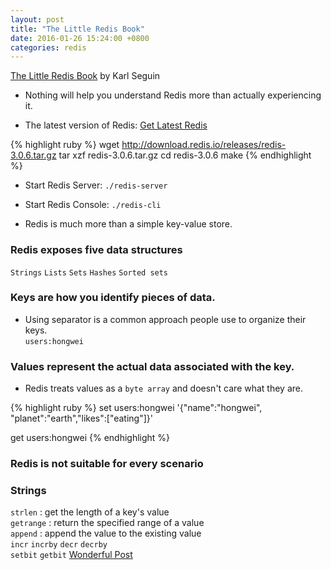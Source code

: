 ```yaml
---
layout: post
title: "The Little Redis Book"
date: 2016-01-26 15:24:00 +0800
categories: redis
---
```


[The Little Redis Book](http://openmymind.net/redis.pdf) by Karl Seguin

* Nothing will help you understand Redis more than actually experiencing it.

* The latest version of Redis: [Get Latest Redis](http://redis.io/download)

{% highlight ruby %}
wget http://download.redis.io/releases/redis-3.0.6.tar.gz
tar xzf redis-3.0.6.tar.gz
cd redis-3.0.6
make
{% endhighlight %}

* Start Redis Server:  `./redis-server`
* Start Redis Console: `./redis-cli`

* Redis is much more than a simple key-value store.

### Redis exposes five data structures
`Strings` `Lists` `Sets` `Hashes` `Sorted sets`

### Keys are how you identify pieces of data.
* Using separator is a common approach people use to organize their keys.<br>
`users:hongwei`

### Values represent the actual data associated with the key.
* Redis treats values as a `byte array` and doesn't care what they are.

{% highlight ruby %}
set users:hongwei '{"name":"hongwei", "planet":"earth","likes":["eating"]}'

get users:hongwei
{% endhighlight %}

### Redis is not suitable for every scenario

### Strings
`strlen` : get the length of a key's value<br>
`getrange` : return the specified range of a value<br>
`append` : append the value to the existing value<br>
`incr` `incrby` `decr` `decrby`<br>
`setbit` `getbit` [Wonderful Post](http://blog.getspool.com/2011/11/29/fast-easy-realtime-metrics-using-redis-bitmaps/)
